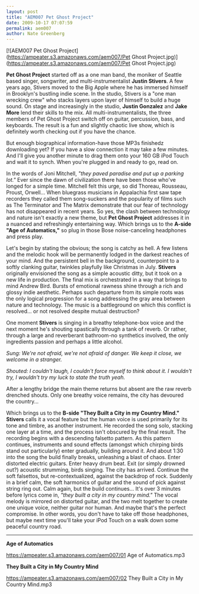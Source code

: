 ```yaml
---
layout: post
title: "AEM007 Pet Ghost Project"
date: 2009-10-17 07:07:59
permalink: aem007
author: Nate Greenberg
---
```

[![AEM007 Pet Ghost Project](https://ampeater.s3.amazonaws.com/aem007/Pet Ghost Project.jpg)](https://ampeater.s3.amazonaws.com/aem007/Pet Ghost Project.jpg)

**Pet Ghost Project** started off as a one man band, the moniker of Seattle based singer, songwriter, and multi-instrumentalist **Justin Stivers**. A few years ago, Stivers moved to the Big Apple where he has immersed himself in Brooklyn's bustling indie scene. In the studio, Stivers is a "one man wrecking crew" who stacks layers upon layer of himself to build a huge sound. On stage and increasingly in the studio, **Justin Gonzalez** and **Jake More** lend their skills to the mix. All multi-instrumentalists, the three members of Pet Ghost Project switch off on guitar, percussion, bass, and keyboards. The result is a fun and slightly chaotic live show, which is definitely worth checking out if you have the chance.

<!-- more -->

But enough biographical information-have those MP3s finishedz downloading yet? If you have a slow connection it may take a few minutes. And I'll give you another minute to drag them onto your 160 GB iPod Touch and wait it to synch. When you're plugged in and ready to go, read on.

In the words of Joni Mitchell, _"they paved paradise and put up a parking lot."_ Ever since the dawn of civilization there have been those who've longed for a simple time. Mitchell felt this urge, so did Thoreau, Rousseau, Proust, Orwell... When bluegrass musicians in Appalachia first saw tape recorders they called them song-suckers and the popularity of films such as The Terminator and The Matrix demonstrate that our fear of technology has not disappeared in recent years. So yes, the clash between technology and nature isn't exactly a new theme, but **Pet Ghost Project** addresses it in a nuanced and refreshingly entertaining way. Which brings us to the **A-side "Age of Automatics,"** so plug in those Bose noise-canceling headphones and press play.

Let's begin by stating the obvious; the song is catchy as hell. A few listens and the melodic hook will be permanently lodged in the darkest reaches of your mind. And the persistent bell in the background, counterpoint to a softly clanking guitar, twinkles playfully like Christmas in July. **Stivers** originally envisioned the song as a simple acoustic ditty, but it took on a new life in production. The final mix is orchestrated in a way that brings to mind Andrew Bird. Bursts of emotional rawness shine through a rich and glossy indie aesthetic. Perhaps such departure from its simple roots was the only logical progression for a song addressing the gray area between nature and technology. The music is a battleground on which this conflict is resolved... or not resolved despite mutual destruction?

One moment **Stivers** is singing in a breathy telephone-box voice and the next moment he's shouting spastically through a tank of reverb. Or rather, through a large and reverberant bathroom-no synthetics involved, the only ingredients passion and perhaps a little alcohol.

_Sung: We're not afraid, we're not afraid of danger. We keep it close, we welcome in a stranger._

_Shouted: I couldn't laugh, I couldn't force myself to think about it. I wouldn't try, I wouldn't try my luck to state the truth yeah._

After a lengthy bridge the main theme returns but absent are the raw reverb drenched shouts. Only one breathy voice remains, the city has devoured the country...

Which brings us to the **B-side "They Built a City in my Country Mind." Stivers** calls it a vocal feature but the human voice is used primarily for its tone and timbre, as another instrument. He recorded the song solo, stacking one layer at a time, and the process isn't obscured by the final result. The recording begins with a descending falsetto pattern. As this pattern continues, instruments and sound effects (amongst which chirping birds stand out particularly) enter gradually, building around it. And about 1:30 into the song the build finally breaks, unleashing a blast of chaos. Enter distorted electric guitars. Enter heavy drum beat. Exit (or simply drowned out?) acoustic strumming, birds singing. The city has arrived. Continue the soft falsettos, but re-contextualized, against the backdrop of rock. Suddenly in a brief calm, the soft harmonics of guitar and the sound of pick against string ring out. Calm again, but the build continues... It's over 3 minutes before lyrics come in, _"they built a city in my country mind."_ The vocal melody is mirrored on distorted guitar, and the two melt together to create one unique voice, neither guitar nor human. And maybe that's the perfect compromise. In other words, you don't have to take off those headphones, but maybe next time you'll take your iPod Touch on a walk down some peaceful country road.

---

**Age of Automatics**

https://ampeater.s3.amazonaws.com/aem007/01 Age of Automatics.mp3

**They Built a City in My Country Mind**

https://ampeater.s3.amazonaws.com/aem007/02 They Built a City in My Country Mind.mp3

